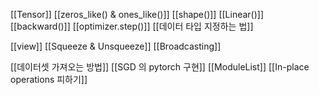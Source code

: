 [[Tensor]]
[[zeros_like() & ones_like()]]
[[shape()]]
[[Linear()]]
[[backward()]]
[[optimizer.step()]]
[[데이터 타입 지정하는 법]]

[[view]]
[[Squeeze & Unsqueeze]]
[[Broadcasting]]

[[데이터셋 가져오는 방법]]
[[SGD 의 pytorch 구현]]
[[ModuleList]]
[[In-place operations 피하기]]
